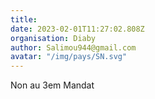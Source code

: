 ```yaml
---
title: 
date: 2023-02-01T11:27:02.808Z
organisation: Diaby
author: Salimou944@gmail.com
avatar: "/img/pays/SN.svg"
---
```


Non au 3em Mandat 